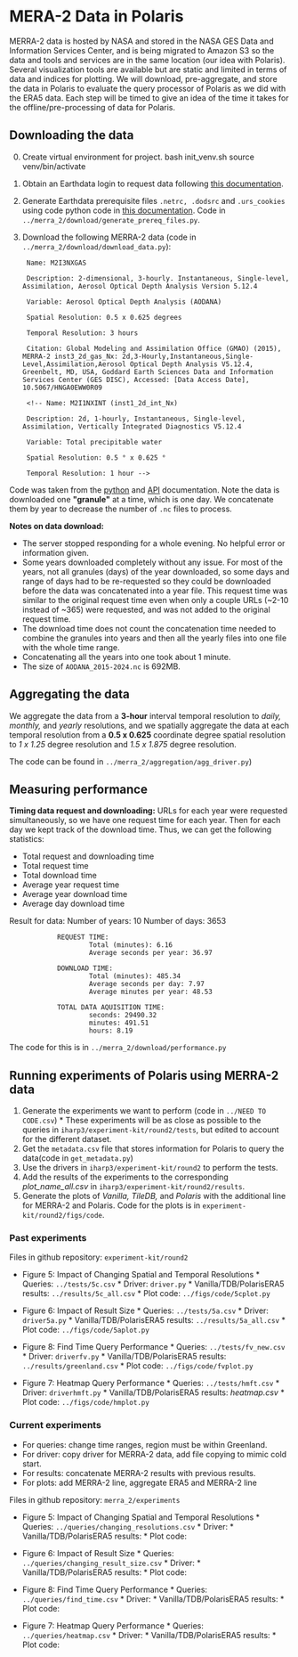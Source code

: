 # MERA-2 Data in Polaris

MERRA-2 data is hosted by NASA and stored in the NASA GES Data and Information Services Center, and is being migrated to Amazon S3 so the data and tools and services are in the same location (our idea with Polaris). Several visualization tools are available but are static and limited in terms of data and indices for plotting. We will download, pre-aggregate, and store the data in Polaris to evaluate the query processor of Polaris as we did with the ERA5 data. Each step will be timed to give an idea of the time it takes for the offline/pre-processing of data for Polaris.  

## Downloading the data
0. Create virtual environment for project.
        bash init_venv.sh
        source venv/bin/activate
1. Obtain an Earthdata login to request data following [this documentation](https://disc.gsfc.nasa.gov/information/documents?title=Data%20Access).
2. Generate Earthdata prerequisite files `.netrc, .dodsrc` and `.urs_cookies` using code python code in [this documentation](https://disc.gsfc.nasa.gov/information/howto?title=How%20to%20Generate%20Earthdata%20Prerequisite%20Files). Code in `../merra_2/download/generate_prereq_files.py`.
3. Download the following MERRA-2 data (code in `../merra_2/download/download_data.py`): 

        Name: M2I3NXGAS

        Description: 2-dimensional, 3-hourly. Instantaneous, Single-level, Assimilation, Aerosol Optical Depth Analysis Version 5.12.4

        Variable: Aerosol Optical Depth Analysis (AODANA)

        Spatial Resolution: 0.5 x 0.625 degrees

        Temporal Resolution: 3 hours

        Citation: Global Modeling and Assimilation Office (GMAO) (2015), MERRA-2 inst3_2d_gas_Nx: 2d,3-Hourly,Instantaneous,Single-Level,Assimilation,Aerosol Optical Depth Analysis V5.12.4, Greenbelt, MD, USA, Goddard Earth Sciences Data and Information Services Center (GES DISC), Accessed: [Data Access Date], 10.5067/HNGA0EWW0R09

        <!-- Name: M2I1NXINT (inst1_2d_int_Nx)

        Description: 2d, 1-hourly, Instantaneous, Single-level, Assimilation, Vertically Integrated Diagnostics V5.12.4 

        Variable: Total precipitable water

        Spatial Resolution: 0.5 ° x 0.625 °

        Temporal Resolution: 1 hour -->
Code was taken from the [python](https://disc.gsfc.nasa.g`ov/information/howto?keywords=python&title=How%20to%20Access%20GES%20DISC%20Data%20Using%20Python) and [API](https://disc.gsfc.nasa.gov/information/howto?keywords=level%203&title=How%20to%20Use%20the%20Web%20Services%20API%20for%20Subsetting%20MERRA-2%20Data) documentation. Note the data is downloaded one **"granule"** at a time, which is one day. We concatenate them by year to decrease the number of `.nc` files to process. 

**Notes on data download:**
* The server stopped responding for a whole evening. No helpful error or information given.
* Some years downloaded completely without any issue. For most of the years, not all granules (days) of the year downloaded, so some days and range of days had to be re-requested so they could be downloaded before the data was concatenated into a year file. This request time was similar to the original request time even when only a couple URLs (~2-10 instead of ~365) were requested, and was not added to the original request time.
* The download time does not count the concatenation time needed to combine the granules into years and then all the yearly files into one file with the whole time range. 
* Concatenating all the years into one took about 1 minute.
* The size of `AODANA_2015-2024.nc` is 692MB.

## Aggregating the data
We aggregate the data from a **3-hour** interval temporal resolution to *daily, monthly,* and *yearly* resolutions, and we spatially aggregate the data at each temporal resolution from a **0.5 x 0.625** coordinate degree spatial resolution to *1 x 1.25* degree resolution and *1.5 x 1.875* degree resolution.

The code can be found in `../merra_2/aggregation/agg_driver.py`)

## Measuring performance
**Timing data request and downloading:** URLs for each year were requested simultaneously, so we have one request time for each year. Then for each day we kept track of the download time. Thus, we can get the following statistics:
* Total request and downloading time
* Total request time
* Total download time
* Average year request time 
* Average year download time
* Average day download time

Result for data:
        Number of years: 10
        Number of days: 3653

                REQUEST TIME:
                        Total (minutes): 6.16
                        Average seconds per year: 36.97

                DOWNLOAD TIME:
                        Total (minutes): 485.34
                        Average seconds per day: 7.97
                        Average minutes per year: 48.53

                TOTAL DATA AQUISITION TIME:
                        seconds: 29490.32
                        minutes: 491.51
                        hours: 8.19

The code for this is in `../merra_2/download/performance.py`

## Running experiments of Polaris using MERRA-2 data
1. Generate the experiments we want to perform (code in `../NEED TO CODE.csv`)
        * These experiments will be as close as possible to the queries in `iharp3/experiment-kit/round2/tests`, but edited to account for the different dataset.
2. Get the `metadata.csv` file that stores information for Polaris to query the data(code in `get_metadata.py`)
3. Use the drivers in `iharp3/experiment-kit/round2` to perform the tests.
4. Add the results of the experiments to the corresponding *plot_name_all.csv* in `iharp3/experiment-kit/round2/results`.
5. Generate the plots of *Vanilla, TileDB,* and *Polaris* with the additional line for MERRA-2 and Polaris. Code for the plots is in `experiment-kit/round2/figs/code`.

### Past experiments

Files in github repository: `experiment-kit/round2`

* Figure 5: Impact of Changing Spatial and Temporal Resolutions
        * Queries: `../tests/5c.csv`
        * Driver: `driver.py`
        * Vanilla/TDB/PolarisERA5 results: `../results/5c_all.csv`
        * Plot code: `../figs/code/5cplot.py`

* Figure 6: Impact of Result Size
        * Queries: `../tests/5a.csv`
        * Driver: `driver5a.py`
        * Vanilla/TDB/PolarisERA5 results: `../results/5a_all.csv`
        * Plot code: `../figs/code/5aplot.py`

* Figure 8: Find Time Query Performance
        * Queries: `../tests/fv_new.csv`
        * Driver: `driverfv.py`
        * Vanilla/TDB/PolarisERA5 results: `../results/greenland.csv`
        * Plot code: `../figs/code/fvplot.py`

* Figure 7: Heatmap Query Performance
        * Queries: `../tests/hmft.csv`
        * Driver: `driverhmft.py`
        * Vanilla/TDB/PolarisERA5 results: *heatmap.csv*
        * Plot code: `../figs/code/hmplot.py`

### Current experiments
- For queries: change time ranges, region must be within Greenland.
- For driver: copy driver for MERRA-2 data, add file copying to mimic cold start.
- For results: concatenate MERRA-2 results with previous results.
- For plots: add MERRA-2 line, aggregate ERA5 and MERRA-2 line 

Files in github repository: `merra_2/experiments`

* Figure 5: Impact of Changing Spatial and Temporal Resolutions
        * Queries: `../queries/changing_resolutions.csv`
        * Driver: 
        * Vanilla/TDB/PolarisERA5 results:
        * Plot code:

* Figure 6: Impact of Result Size
        * Queries: `../queries/changing_result_size.csv`
        * Driver: 
        * Vanilla/TDB/PolarisERA5 results:
        * Plot code: 

* Figure 8: Find Time Query Performance
        * Queries: `../queries/find_time.csv`
        * Driver: 
        * Vanilla/TDB/PolarisERA5 results:
        * Plot code:

* Figure 7: Heatmap Query Performance
        * Queries: `../queries/heatmap.csv`
        * Driver: 
        * Vanilla/TDB/PolarisERA5 results:
        * Plot code:
